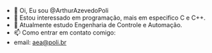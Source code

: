 - 👋 Oi, Eu sou @ArthurAzevedoPoli
- 👀 Estou interessado em programação, mais em especifico C e C++.
- 🌱 Atualmente estudo Engenharia de Controle e Automação. 
- 📫 Como entrar em contato comigo:
- email: aea@poli.br

<!---
ArthurAzevedoPoli/ArthurAzevedoPoli is a ✨ special ✨ repository because its `README.md` (this file) appears on your GitHub profile.
You can click the Preview link to take a look at your changes.
--->
